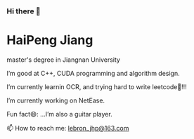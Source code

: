 ### Hi there 👋

# HaiPeng Jiang

master's degree in Jiangnan University

I’m good at C++, CUDA programming and algorithm design. 

I’m currently learnin OCR, and trying hard to write leetcode🤔!!!

I’m currently working on NetEase.

Fun fact😄: ...I’m also a guitar player. 

📫 How to reach me: lebron_jhp@163.com 


